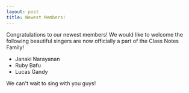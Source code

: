```yaml
---
layout: post
title: Newest Members!
---
```


Congratulations to our newest members! We would like to welcome the following beautiful singers are now officially a part of the Class Notes Family!

* Janaki Narayanan
* Ruby Bafu
* Lucas Gandy

We can't wait to sing with you guys!
